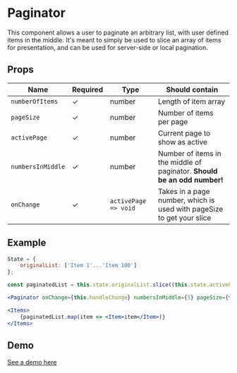 # Paginator

This component allows a user to paginate an arbitrary list, with user defined items in the middle. It's meant to simply be used to slice an array of items for presentation, and can be used for server-side or local pagination.

## Props

| Name              | Required | Type                 | Should contain                                                           |
| ----------------- | -------- | -------------------- | ------------------------------------------------------------------------ |
| `numberOfItems`   | ✓        | number               | Length of item array                                                     |
| `pageSize`        | ✓        | number               | Number of items per page                                                 |
| `activePage`      | ✓        | number               | Current page to show as active                                           |
| `numbersInMiddle` | ✓        | number               | Number of items in the middle of paginator. **Should be an odd number!** |
| `onChange`        | ✓        | `activePage => void` | Takes in a page number, which is used with pageSize to get your slice    |

## Example

```jsx
State = {
    originalList: ['Item 1'...'Item 100']
};

const paginatedList = this.state.originalList.slice((this.state.activePage - 1) * this.pageSize , this.state.activePage * this.pageSize);

<Paginator onChange={this.handleChange} numbersInMiddle={5} pageSize={this.pageSize} length={this.state.originalList.length} />

<Items>
    {paginatedList.map(item => <Item>item</Item>)}
</Items>
```

## Demo

[See a demo here](https://collector-bank.github.io/collector-portal-framework/?selectedKind=Components&selectedStory=Paginator)
